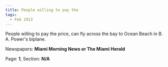 ```yaml
---  
title: People willing to pay the  
tags:  
  - Feb 1913  
---  
```

  
People willing to pay the price, can fly across the bay to Ocean Beach in B. A. Power's biplane.  
  
Newspapers: **Miami Morning News or The Miami Herald**  
  
Page: **1**, Section: **N/A** 
